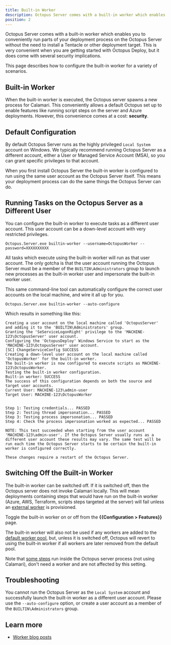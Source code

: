 ```yaml
---
title: Built-in Worker
description: Octopus Server comes with a built-in worker which enables you to conveniently run parts of your deployment process on the Octopus Server without the need to install a Tentacle or other deployment target. This page describes how to configure the built-in worker for a variety of scenarios.
position: 2
---
```


Octopus Server comes with a built-in worker which enables you to conveniently run parts of your deployment process on the Octopus Server without the need to install a Tentacle or other deployment target. This is very convenient when you are getting started with Octopus Deploy, but it does come with several security implications.

This page describes how to configure the built-in worker for a variety of scenarios.

## Built-in Worker

When the built-in worker is executed, the Octopus server spawns a new process for Calamari.  This conveniently allows a default Octopus set up to enable features like running script steps on the server and Azure deployments.  However, this convenience comes at a cost: **security**.

## Default Configuration

By default Octopus Server runs as the highly privileged `Local System` account on Windows. We typically recommend running Octopus Server as a different account, either a User or Managed Service Account (MSA), so you can grant specific privileges to that account.

When you first install Octopus Server the built-in worker is configured to run using the same user account as the Octopus Server itself. This means your deployment process can do the same things the Octopus Server can do.

## Running Tasks on the Octopus Server as a Different User

You can configure the built-in worker to execute tasks as a different user account. This user account can be a down-level account with very restricted privileges.

```plaintext
Octopus.Server.exe builtin-worker --username=OctopusWorker --password=XXXXXXXXXX
```

All tasks which execute using the built-in worker will run as that user account. The only gotcha is that the user account running the Octopus Server must be a member of the `BUILTIN\Administrators` group to launch new processes as the built-in worker user and impersonate the built-in worker user.

This same command-line tool can automatically configure the correct user accounts on the local machine, and wire it all up for you.

```plaintext
Octopus.Server.exe builtin-worker --auto-configure
```

Which results in something like this:

```plaintext
Creating a user account on the local machine called 'OctopusServer' and adding it to the 'BUILTIN\Administrators' group.
Granting the 'SeServiceLogonRight' privilege to the 'MACHINE-123\OctopusServer' user account.
Configuring the 'OctopusDeploy' Windows Service to start as the 'MACHINE-123\OctopusServer' user account.
[SC] ChangeServiceConfig SUCCESS
Creating a down-level user account on the local machine called 'OctopusWorker' for the built-in worker.
The built-in worker is now configured to execute scripts as MACHINE-123\OctopusWorker.
Testing the built-in worker configuration.
Built-in worker: SUCCESS
The success of this configuration depends on both the source and target user accounts.
Current User: MACHINE-123\admin-user
Target User: MACHINE-123\OctopusWorker


Step 1: Testing credentials... PASSED
Step 2: Testing thread impersonation... PASSED
Step 3: Testing process impersonation... PASSED
Step 4: Check the process impersonation worked as expected... PASSED

NOTE: This test succeeded when starting from the user account 'MACHINE-123\admin-user'. If the Octopus Server usually runs as a different user account these results may vary. The same test will be run each time the Octopus Server starts to be certain the built-in worker is configured correctly.

These changes require a restart of the Octopus Server.
```

## Switching Off the Built-in Worker

The built-in worker can be switched off.  If it is switched off, then the Octopus server does not invoke Calamari locally.  This will mean deployments containing steps that would have run on the built-in worker (Azure, AWS, Terraform, scripts steps targeted at the server) will fail unless an [external worker](/docs/infrastructure/workers/index.md) is provisioned.

Toggle the built-in worker on or off from the **{{Configuration > Features}}** page.

The built-in worker will also not be used if any workers are added to the [default worker pool](/docs/infrastructure/workers/worker-pools.md), but, unless it is switched off, Octopus will revert to using the built-in worker if all workers are later removed from the default pool.

Note that [some steps](/docs/infrastructure/workers/index.md#Where-steps-run) run inside the Octopus server process (not using Calamari), don't need a worker and are not affected by this setting.

## Troubleshooting

You cannot run the Octopus Server as the `Local System` account and successfully launch the built-in worker as a different user account. Please use the `--auto-configure` option, or create a user account as a member of the `BUILTIN\Administrators` group.

## Learn more

- [Worker blog posts](https://www.octopus.com/blog/tag/workers) 

